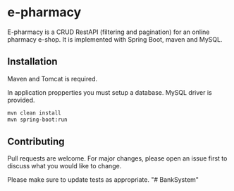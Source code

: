 # e-pharmacy

E-pharmacy is a CRUD RestAPI (filtering and pagination) for an online pharmacy e-shop. It is implemented with Spring Boot, maven and MySQL.

## Installation

Maven and Tomcat is required.

In application propperties you must setup a database. MySQL driver is provided.

```bash
mvn clean install 
mvn spring-boot:run
```


## Contributing
Pull requests are welcome. For major changes, please open an issue first to discuss what you would like to change.

Please make sure to update tests as appropriate.
"# BankSystem" 
